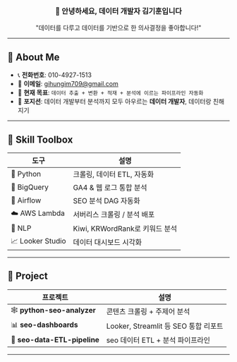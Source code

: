 <!-- 헤더 섹션 -->
<h3 align="center">👋 안녕하세요, 데이터 개발자 김기훈입니다</h3>
<p align="center">"데이터를 다루고 데이터를 기반으로 한 의사결정을 좋아합니다!"</p>

---

## 🚀 About Me

- 📞 **전화번호**: 010-4927-1513
- 💌 **이메일**: gihungim709@gmail.com  
- 🔭 **현재 목표**: `데이터 추출 + 변환 + 적재 + 분석에 이르는 파이프라인 자동화`
- 🧩 **포지션**: 데이터 개발부터 분석까지 모두 아우르는 **데이터 개발자**, 데이터랑 친해지기

---

## 🧰 Skill Toolbox

| 도구 | 설명 |
|------|------|
| 🐍 Python | 크롤링, 데이터 ETL, 자동화 |
| 🧮 BigQuery | GA4 & 웹 로그 통합 분석 |
| 🔄 Airflow | SEO 분석 DAG 자동화 |
| ☁️ AWS Lambda | 서버리스 크롤링 / 분석 배포 |
| 🧠 NLP | Kiwi, KRWordRank로 키워드 분석 |
| 📈 Looker Studio | 데이터 대시보드 시각화 |

---

## 📂 Project

| 프로젝트 | 설명 |
|----------|------|
| 🕸 **python-seo-analyzer** | 콘텐츠 크롤링 + 주제어 분석 |
| 📊 **seo-dashboards** | Looker, Streamlit 등 SEO 통합 리포트 |
| 🔎 **seo-data-ETL-pipeline** | seo 데이터 ETL + 분석 파이프라인 |
---
